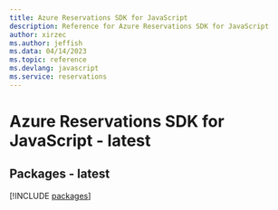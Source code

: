 ```yaml
---
title: Azure Reservations SDK for JavaScript
description: Reference for Azure Reservations SDK for JavaScript
author: xirzec
ms.author: jeffish
ms.data: 04/14/2023
ms.topic: reference
ms.devlang: javascript
ms.service: reservations
---
```

# Azure Reservations SDK for JavaScript - latest
## Packages - latest
[!INCLUDE [packages](reservations-index.md)]